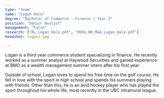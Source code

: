 ```yaml
---
type: "team"
name: "Logan Hale"
degree: "Bachelor of Commerce - Finance | Year 3"
position: "Senior Analyst"
management: "False"
research: ["RL_Logan_Hale.pdf", "ROXG_NR_M&A_Logan_Hale.pdf"]
headshot: logan1.jpg

---
```


Logan is a third year commerce student specializing in finance. He recently worked as a summer analyst at Haywood Securities and gained experience at BMO as a wealth management summer intern after his first year. 

Outside of school, Logan loves to spend his free time on the golf course. He fell in love with the sport in high school and spends his summers playing with friends. Other than this, he is an avid hockey player who has played the sport throughout his whole life, most recently in the UBC intramural league.